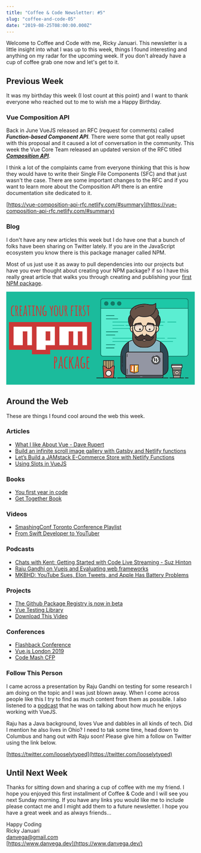 ```yaml
---
title: "Coffee & Code Newsletter: #5"
slug: "coffee-and-code-05"
date: "2019-08-25T08:00:00.000Z"
---
```


Welcome to Coffee and Code with me, Ricky Januari. This newsletter is a little insight into what I was up to this week, things I found interesting and anything on my radar for the upcoming week. If you don't already have a cup of coffee grab one now and let's get to it.

## Previous Week

It was my birthday this week (I lost count at this point) and I want to thank everyone who reached out to me to wish me a Happy Birthday.

### Vue Composition API

Back in June VueJS released an RFC (request for comments) called **_Function-based Component API_**. There were some that got really upset with this proposal and it caused a lot of conversation in the community. This week the Vue Core Team released an updated version of the RFC titled [**_Composition API_**](https://github.com/vuejs/rfcs/pull/78).

I think a lot of the complaints came from everyone thinking that this is how they would have to write their Single File Components (SFC) and that just wasn't the case. There are some important changes to the RFC and if you want to learn more about the Composition API there is an entire documentation site dedicated to it.

[https://vue-composition-api-rfc.netlify.com/#summary](https://vue-composition-api-rfc.netlify.com/#summary)

### **Blog**

I don't have any new articles this week but I do have one that a bunch of folks have been sharing on Twitter lately. If you are in the JavaScript ecosystem you know there is this package manager called NPM.

Most of us just use it as away to pull dependencies into our projects but have you ever thought about creating your NPM package? if so I have this really great article that walks you through creating and publishing your [first NPM package](https://www.danvega.dev/blog/2019/02/10/creating-your-first-npm-package).

![Create Your First NPM Package Blog Post](first-npm-package.png)

## Around the Web

These are things I found cool around the web this week.

### Articles

- [What I like About Vue - Dave Rupert](https://daverupert.com/2019/07/what-i-like-about-vue/)
- [Build an infinite scroll image gallery with Gatsby and Netlify functions](https://scotch.io/tutorials/build-an-infinite-scroll-image-gallery-with-gatsby-and-netlify-functions)
- [Let’s Build a JAMstack E-Commerce Store with Netlify Functions](https://css-tricks.com/lets-build-a-jamstack-e-commerce-store-with-netlify-functions/)
- [Using Slots in VueJS](https://www.smashingmagazine.com/2019/07/using-slots-vue-js/)

### Books

- [You first year in code](https://leanpub.com/firstyearincode)
- [Get Together Book](https://gettogetherbook.com)

### Videos

- [SmashingConf Toronto Conference Playlist](https://www.smashingmagazine.com/2019/08/smashingconf-toronto-2019-video/)
- [From Swift Developer to YouTuber](https://www.youtube.com/watch?v=l4P53_nGnmg&t=799s)

### Podcasts

- [Chats with Kent: Getting Started with Code Live Streaming - Suz Hinton](https://kentcdodds.com/chats-with-kent-podcast/seasons/01/episodes/getting-started-with-code-live-streaming-with-suz-hinton)
- [Raju Gandhi on Vuejs and Evaluating web frameworks](https://nofluffjuststuff.com/podcast/1/raju_gandhi_on_vuejs_and_evaluating_web_frameworks)
- [MKBHD: YouTube Sues, Elon Tweets, and Apple Has Battery Problems](https://podcasts.apple.com/us/podcast/youtube-sues-elon-tweets-and-apple-has-battery-problems/id1474429475?i=1000447602345)

### Projects

- [The Github Package Registry is now in beta](https://help.github.com/en/articles/about-github-package-registry)
- [Vue Testing Library](https://github.com/testing-library/vue-testing-library)
- [Download This Video](https://twitter.com/this_vid)

### Conferences

- [Flashback Conference](https://cfe.dev/events/flashback-conference-2020/)
- [Vue.js London 2019](https://vuejs.london/)
- [Code Mash CFP](http://www.codemash.org/call-speakers/)

### Follow This Person

I came across a presentation by Raju Gandhi on testing for some research I am doing on the topic and I was just blown away. When I come across people like this I try to find as much content from them as possible. I also listened to a [podcast](https://nofluffjuststuff.com/podcast/1/raju_gandhi_on_vuejs_and_evaluating_web_frameworks) that he was on talking about how much he enjoys working with VueJS.

Raju has a Java background, loves Vue and dabbles in all kinds of tech. Did I mention he also lives in Ohio? I need to tak some time, head down to Columbus and hang out with Raju soon! Please give him a follow on Twitter using the link below.

[https://twitter.com/looselytyped](https://twitter.com/looselytyped)

## Until Next Week

Thanks for sitting down and sharing a cup of coffee with me my friend. I hope you enjoyed this first installment of Coffee & Code and I will see you next Sunday morning. If you have any links you would like me to include please contact me and I might add them to a future newsletter. I hope you have a great week and as always friends...

Happy Coding<br/>
Ricky Januari<br/>
danvega@gmail.com<br/>
[https://www.danvega.dev](https://www.danvega.dev/)<br/>
